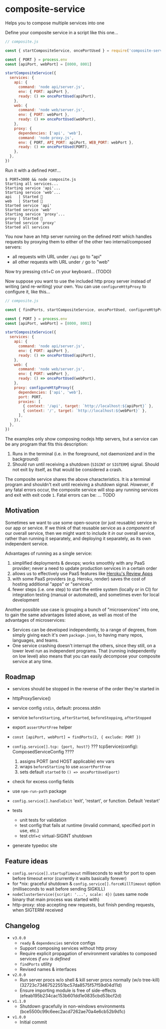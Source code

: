 # composite-service

Helps you to compose multiple services into one

Define your composite service in a script like this one...

```js
// composite.js

const { startCompositeService, oncePortUsed } = require('composite-service')

const { PORT } = process.env
const [apiPort, webPort] = [8000, 8001]

startCompositeService({
  services: {
    api: {
      command: 'node api/server.js',
      env: { PORT: apiPort },
      ready: () => oncePortUsed(apiPort),
    },
    web: {
      command: 'node web/server.js',
      env: { PORT: webPort },
      ready: () => oncePortUsed(webPort),
    },
    proxy: {
      dependencies: ['api', 'web'],
      command: 'node proxy.js',
      env: { PORT, API_PORT: apiPort, WEB_PORT: webPort },
      ready: () => oncePortUsed(PORT),
    },
  },
})
```

Run it with a defined `PORT`...

```
$ PORT=3000 && node composite.js
Starting all services...
Starting service 'api'...
Starting service 'web'...
api   | Started 🚀
web   | Started 🚀
Started service 'api'
Started service 'web'
Starting service 'proxy'...
proxy | Started 🚀
Started service 'proxy'
Started all services
```

You now have an http server running on the defined `PORT` which handles requests by proxying them to either of the other two internal/composed servers:
- all requests with URL under `/api` go to "api"
- all other requests with URL under `/` go to "web"

Now try pressing ctrl+C on your keyboard... (TODO)

Now suppose you want to use the included http proxy server instead of writing (and re-writing) your own.
You can use `configureHttpProxy` to configure it, like this...

```js
// composite.js

const { findPorts, startCompositeService, oncePortUsed, configureHttpProxy } = require('composite-service')

const { PORT } = process.env
const [apiPort, webPort] = [8000, 8001]

startCompositeService({
  services: {
    api: {
      command: 'node api/server.js',
      env: { PORT: apiPort },
      ready: () => oncePortUsed(apiPort),
    },
    web: {
      command: 'node web/server.js',
      env: { PORT: webPort },
      ready: () => oncePortUsed(webPort),
    },
    proxy: configureHttpProxy({
      dependencies: ['api', 'web'],
      port: PORT,
      proxies: [
        { context: '/api', target: `http://localhost:${apiPort}` },
        { context: '/', target: `http://localhost:${webPort}` },
      ],
    }),
  },
})
```

The examples only show composing nodejs http servers, but a service can be any program that fits this description:
1. Runs in the terminal (i.e. in the foreground, not daemonized and in the background)
2. Should run until receiving a shutdown (`SIGINT` or `SIGTERM`) signal. Should not exit by itself, as that would be considered a crash.

The composite service shares the above characteristics.
It is a terminal program and shouldn't exit until receiving a shutdown signal.
*However*, if any fatal errors occur, the composite service will stop any running services and exit with exit code `1`.
Fatal errors can be: ... TODO

## Motivation

Sometimes we want to use some open-source (or just reusable) service in our app or service.
If we think of that reusable service as a *component* of our overall service,
then we might want to include it *in* our overall service,
rather than running it separately, and deploying it separately, as its own independent service.

Advantages of running as a single service:

1. simplified deployments & devops; works smoothly with any PaaS provider; never a need to update production services in a certain order
2. allows us to effectively use PaaS features like [Heroku's Review Apps](https://devcenter.heroku.com/articles/github-integration-review-apps)
3. with some PaaS providers (e.g. Heroku, render) saves the cost of hosting additional "apps" or "services"
4. fewer steps (i.e. one step) to start the entire system (locally or in CI) for integration testing (manual or automated), and sometimes even for local development

Another possible use case is grouping a bunch of "microservices" into one, to gain the same advantages listed above, as well as most of the advantages of microservices:

- Services can be developed independently, to a range of degrees, from simply giving each it's own `package.json`,
to having many repos, languages, and teams.
- One service crashing doesn't interrupt the others, since they still, on a lower level run as independent programs.
That (running independently on low level) also means that you can easily *de*compose your composite service at any time.

## Roadmap

- services should be stopped in the reverse of the order they're started in
- httpProxyService()
- service config `stdin`, default: process.stdin
- service `beforeStarting`, `afterStarted`, `beforeStopping`, `afterStopped`

- export `assertPortFree` helper
- `const [apiPort, webPort] = findPorts(2, { exclude: PORT })`
- `config.service[].tcp: {port, host?}` ??? tcpService(config): ComposedServiceConfig ????
    1. assigns PORT (and HOST applicable) env vars
    2. wraps `beforeStarting` to use `assertPortFree`
    3. sets default `started` to `() => oncePortUsed(port)`

- check for excess config fields
- use `npm-run-path` package

- `config.service[].handleExit` 'exit', 'restart', or function. Default 'restart'

- tests
    - unit tests for validation
    - test config that fails at runtime (invalid command, specified port in use, etc.)
    - test ctrl+c virtual-SIGINT shutdown

- generate typedoc site

## Feature ideas

- `config.service[].startupTimeout` milliseconds to wait for port to open before timeout error (currently it waits basically forever)
- for *nix: graceful shutdown & `config.service[].forceKillTimeout` option (milliseconds to wait before sending SIGKILL)
- `nodeClusterService({script: '...', scale: 4})` (uses same node binary that main process was started with)
- http-proxy: stop accepting new requests, but finish pending requests, when SIGTERM received

## Changelog

- `v3.0.0`
    - `ready` & `dependencies` service configs
    - Support composing services without http proxy
    - Require explicit propagation of environment variables to composed services *if `env` is defined*
    - `findPorts` utility
    - Revised names & interfaces
- `v2.0.0`
    - Run server procs w/o shell & kill server procs normally (w/o tree-kill) (32723c73467522551bc57da8575f57f59d04d11d)
    - Ensure importing module is free of side-effects (efeab195b234cac153b601dd1e0835cbd53bcf2d)
- `v1.1.0`
    - Shutdown gracefully in non-windows environments (bce5500c99c6eec2acd7262ae70a4e6cb52b9d1c)
- `v1.0.0`
    - Initial commit
